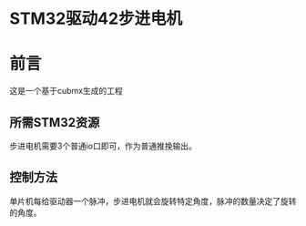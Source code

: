 # STM32驱动42步进电机

# 前言

这是一个基于cubmx生成的工程

## 所需STM32资源

步进电机需要3个普通io口即可，作为普通推挽输出。

## 控制方法

单片机每给驱动器一个脉冲，步进电机就会旋转特定角度，脉冲的数量决定了旋转的角度。

